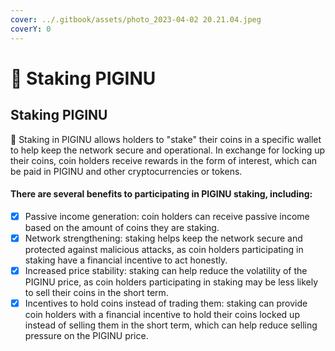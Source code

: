 ```yaml
---
cover: ../.gitbook/assets/photo_2023-04-02 20.21.04.jpeg
coverY: 0
---
```


# 🐽 Staking PIGINU

## Staking PIGINU

🐷 Staking in PIGINU allows holders to "stake" their coins in a specific wallet to help keep the network secure and operational. In exchange for locking up their coins, coin holders receive rewards in the form of interest, which can be paid in PIGINU and other cryptocurrencies or tokens.

#### There are several benefits to participating in PIGINU staking, including:

* [x] Passive income generation: coin holders can receive passive income based on the amount of coins they are staking.
* [x] Network strengthening: staking helps keep the network secure and protected against malicious attacks, as coin holders participating in staking have a financial incentive to act honestly.
* [x] Increased price stability: staking can help reduce the volatility of the PIGINU price, as coin holders participating in staking may be less likely to sell their coins in the short term.
* [x] Incentives to hold coins instead of trading them: staking can provide coin holders with a financial incentive to hold their coins locked up instead of selling them in the short term, which can help reduce selling pressure on the PIGINU price.
